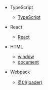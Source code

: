 - TypeScript

  - [TypeScript](docs/typescript.md)

- React

  - [React](docs/react.md)

- HTML

  - [window](docs/window.md)
  - [document](docs/document.md)

- Webpack

  - [로더(loader)](docs/loader.md)
